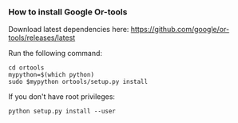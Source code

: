 ### How to install Google Or-tools

Download latest dependencies here: https://github.com/google/or-tools/releases/latest

Run the following command:

```
cd ortools
mypython=$(which python)
sudo $mypython ortools/setup.py install

```

If you don't have root privileges:

```
python setup.py install --user
```
